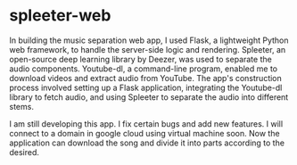 # spleeter-web
In building the music separation web app, I used Flask, a lightweight Python web framework, to handle the server-side logic and rendering. Spleeter, an open-source deep learning library by Deezer, was used to separate the audio components. Youtube-dl, a command-line program, enabled me to download videos and extract audio from YouTube. The app's construction process involved setting up a Flask application, integrating the Youtube-dl library to fetch audio, and using Spleeter to separate the audio into different stems.

I am still developing this app. I fix certain bugs and add new features. I will connect to a domain in google cloud using virtual machine soon. Now the application can download the song and divide it into parts according to the desired.
